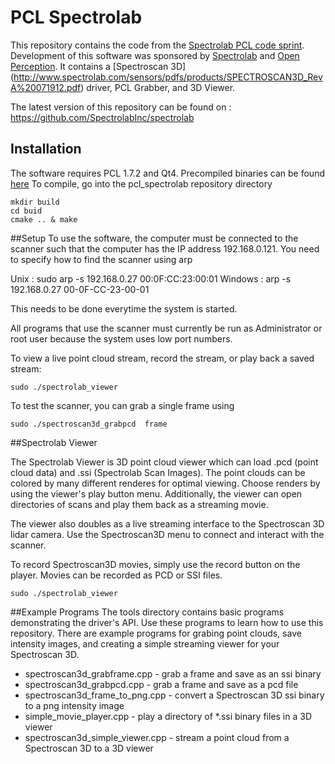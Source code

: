 PCL Spectrolab
===========================

This repository contains the code from the 
[Spectrolab PCL code sprint](http://www.pointclouds.org/blog/spectrolab/).
Development of this software was sponsored by [Spectrolab]( www.spectrolab.com/) and 
[Open Perception](www.openperception.org).  It contains a [Spectroscan 3D]
(http://www.spectrolab.com/sensors/pdfs/products/SPECTROSCAN3D_RevA%20071912.pdf) driver,
PCL Grabber, and 3D Viewer.

The latest version of this repository can be found on :
https://github.com/SpectrolabInc/spectrolab

## Installation

The software requires PCL 1.7.2 and Qt4.  Precompiled binaries can be found [here](http://pointclouds.org/downloads/)
To compile, go into the pcl_spectrolab repository directory

	mkdir build
	cd buid
	cmake .. & make

##Setup
To use the software, the computer must be connected to the scanner
such that the computer has the IP address 192.168.0.121.  You need
to specify how to find the scanner using arp

Unix  :
	sudo arp -s 192.168.0.27 00:0F:CC:23:00:01
Windows  : 
	arp -s 192.168.0.27  00-0F-CC-23-00-01

This needs to be done everytime the system is started.

All programs that use the scanner must currently be run as Administrator 
or root user because the system uses low port numbers.

To view a live point cloud stream, record the stream, or play back a saved stream:

	sudo ./spectrolab_viewer

To test the scanner, you can grab a single frame using 

	sudo ./spectroscan3d_grabpcd  frame


##Spectrolab Viewer 

The Spectrolab Viewer is 3D point cloud viewer which can load .pcd 
(point cloud data) and .ssi (Spectrolab Scan Images).  The point clouds 
can be colored by many different renderes for optimal viewing. Choose renders
by using the viewer's play button menu.  Additionally, 
the viewer can open directories of scans and play them back as a streaming
movie.

The viewer also doubles as a live streaming interface to the Spectroscan
3D lidar camera.  Use the Spectroscan3D menu to connect and interact with
the scanner. 

To record Spectroscan3D movies, simply use the record button on the player.
Movies can be recorded as PCD or SSI files.

	sudo ./spectrolab_viewer


##Example Programs 
The tools directory contains basic programs demonstrating the driver's 
API.  Use these programs to learn how to use this repository.
There are example programs for grabing point clouds, save intensity
images, and creating a simple streaming viewer for your Spectroscan 3D.

* spectroscan3d_grabframe.cpp -  grab a frame and save as an ssi binary
* spectroscan3d_grabpcd.cpp   -  grab a frame and save as a pcd file
* spectroscan3d_frame_to_png.cpp - convert a Spectroscan 3D ssi binary to a png intensity image
* simple_movie_player.cpp -  play a directory of *.ssi binary files in a 3D viewer
* spectroscan3d_simple_viewer.cpp - stream a point cloud from a Spectroscan 3D to a 3D viewer
 
 
